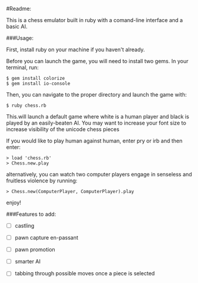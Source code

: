 #Readme:

This is a chess emulator built in ruby with a comand-line interface and a basic AI.

###Usage:

First, install ruby on your machine if you haven't already.

Before you can launch the game, you will need to install two gems.  In your terminal, run:

```
$ gem install colorize
$ gem install io-console
```

Then, you can navigate to the proper directory and launch the game with:

```
$ ruby chess.rb
```

This.will launch a default game where white is a human player and black is played by an easily-beaten AI. You may want to increase your font size to increase visibility of the unicode chess pieces

If you would like to play human against human, enter pry or irb and then enter:

```
> load 'chess.rb'
> Chess.new.play
```

alternatively, you can watch two computer players engage in senseless and fruitless violence by running:

```
> Chess.new(ComputerPlayer, ComputerPlayer).play
```

enjoy!

###Features to add:
-[ ] castling
-[ ] pawn capture en-passant
-[ ] pawn promotion
-[ ] smarter AI
-[ ] tabbing through possible moves once a piece is selected

